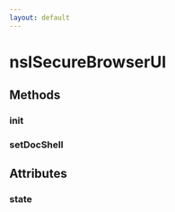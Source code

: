 ```yaml
---
layout: default
---
```


# nsISecureBrowserUI #

## Methods ##

### init ###

### setDocShell ###

## Attributes ##

### state ###
